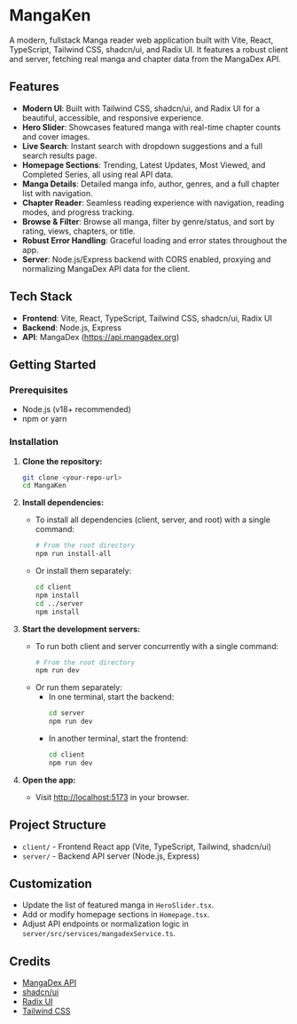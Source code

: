 # MangaKen

A modern, fullstack Manga reader web application built with Vite, React, TypeScript, Tailwind CSS, shadcn/ui, and Radix UI. It features a robust client and server, fetching real manga and chapter data from the MangaDex API.

## Features

- **Modern UI**: Built with Tailwind CSS, shadcn/ui, and Radix UI for a beautiful, accessible, and responsive experience.
- **Hero Slider**: Showcases featured manga with real-time chapter counts and cover images.
- **Live Search**: Instant search with dropdown suggestions and a full search results page.
- **Homepage Sections**: Trending, Latest Updates, Most Viewed, and Completed Series, all using real API data.
- **Manga Details**: Detailed manga info, author, genres, and a full chapter list with navigation.
- **Chapter Reader**: Seamless reading experience with navigation, reading modes, and progress tracking.
- **Browse & Filter**: Browse all manga, filter by genre/status, and sort by rating, views, chapters, or title.
- **Robust Error Handling**: Graceful loading and error states throughout the app.
- **Server**: Node.js/Express backend with CORS enabled, proxying and normalizing MangaDex API data for the client.

## Tech Stack

- **Frontend**: Vite, React, TypeScript, Tailwind CSS, shadcn/ui, Radix UI
- **Backend**: Node.js, Express
- **API**: MangaDex (https://api.mangadex.org)

## Getting Started

### Prerequisites
- Node.js (v18+ recommended)
- npm or yarn

### Installation

1. **Clone the repository:**
   ```sh
   git clone <your-repo-url>
   cd MangaKen
   ```

2. **Install dependencies:**
   - To install all dependencies (client, server, and root) with a single command:
     ```sh
     # From the root directory
     npm run install-all
     ```
   - Or install them separately:
     ```sh
     cd client
     npm install
     cd ../server
     npm install
     ```

3. **Start the development servers:**
   - To run both client and server concurrently with a single command:
     ```sh
     # From the root directory
     npm run dev
     ```
   - Or run them separately:
     - In one terminal, start the backend:
       ```sh
       cd server
       npm run dev
       ```
     - In another terminal, start the frontend:
       ```sh
       cd client
       npm run dev
       ```

4. **Open the app:**
   - Visit [http://localhost:5173](http://localhost:5173) in your browser.

## Project Structure

- `client/` - Frontend React app (Vite, TypeScript, Tailwind, shadcn/ui)
- `server/` - Backend API server (Node.js, Express)

## Customization
- Update the list of featured manga in `HeroSlider.tsx`.
- Add or modify homepage sections in `Homepage.tsx`.
- Adjust API endpoints or normalization logic in `server/src/services/mangadexService.ts`.

## Credits
- [MangaDex API](https://api.mangadex.org)
- [shadcn/ui](https://ui.shadcn.com/)
- [Radix UI](https://www.radix-ui.com/)
- [Tailwind CSS](https://tailwindcss.com/)

